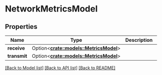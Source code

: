 # NetworkMetricsModel

## Properties

Name | Type | Description | Notes
------------ | ------------- | ------------- | -------------
**receive** | Option<[**crate::models::MetricsModel**](MetricsModel.md)> |  | [optional]
**transmit** | Option<[**crate::models::MetricsModel**](MetricsModel.md)> |  | [optional]

[[Back to Model list]](../README.md#documentation-for-models) [[Back to API list]](../README.md#documentation-for-api-endpoints) [[Back to README]](../README.md)



